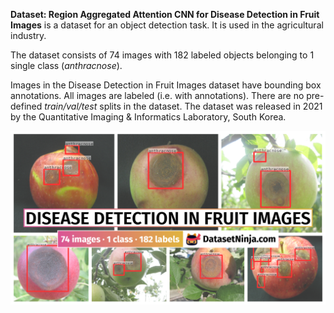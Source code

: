 **Dataset: Region Aggregated Attention CNN for Disease Detection in Fruit Images** is a dataset for an object detection task. It is used in the agricultural industry. 

The dataset consists of 74 images with 182 labeled objects belonging to 1 single class (*anthracnose*).

Images in the Disease Detection in Fruit Images dataset have bounding box annotations. All images are labeled (i.e. with annotations). There are no pre-defined <i>train/val/test</i> splits in the dataset. The dataset was released in 2021 by the Quantitative Imaging & Informatics Laboratory, South Korea.

<img src="https://github.com/dataset-ninja/disease-detection-in-fruit-images/raw/main/visualizations/poster.png">
